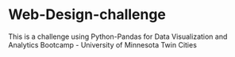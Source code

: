 # Web-Design-challenge
This is a challenge using Python-Pandas for Data Visualization and Analytics Bootcamp - University of Minnesota Twin Cities
